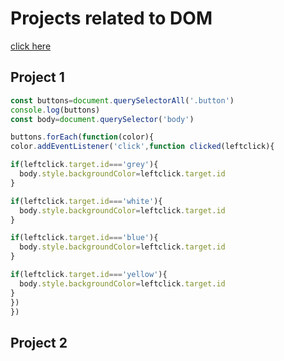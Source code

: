 # Projects related to DOM

[click here](https://stackblitz.com/edit/dom-project-chaiaurcode)


## Project 1
```javascript
const buttons=document.querySelectorAll('.button')
console.log(buttons)
const body=document.querySelector('body')

buttons.forEach(function(color){
color.addEventListener('click',function clicked(leftclick){

if(leftclick.target.id==='grey'){
  body.style.backgroundColor=leftclick.target.id
}

if(leftclick.target.id==='white'){
  body.style.backgroundColor=leftclick.target.id
}

if(leftclick.target.id==='blue'){
  body.style.backgroundColor=leftclick.target.id
}

if(leftclick.target.id==='yellow'){
  body.style.backgroundColor=leftclick.target.id
}
})
})


```


## Project 2

```javascript


```